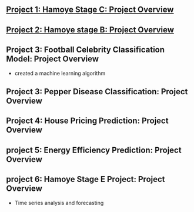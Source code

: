 
## [Project 1: Hamoye Stage C: Project Overview](https://github.com/Godson199/stage_c_tag_alng/blob/main/Stage_C_tag_along.ipynb)

## [Project 2: Hamoye stage B: Project Overview](https://github.com/Godson199/Hamoye_stage_B/blob/main/Hamoye%20_Internship_Stage_B_Project1.ipynb)

## Project 3: Football Celebrity Classification Model: Project Overview
* created a machine learning algorithm

## Project 3: Pepper Disease Classification: Project Overview

## Project 4: House Pricing Prediction: Project Overview

## project 5: Energy Efficiency Prediction: Project Overview

## project 6: Hamoye Stage E Project: Project Overview
* Time series analysis and forecasting

